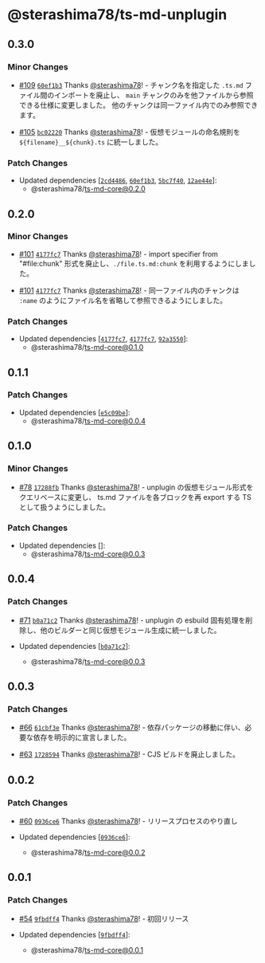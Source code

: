 # @sterashima78/ts-md-unplugin

## 0.3.0

### Minor Changes

- [#109](https://github.com/sterashima78/ts-md/pull/109) [`60ef1b3`](https://github.com/sterashima78/ts-md/commit/60ef1b33ea87d49ef0c323ccf1e58a5d9d79d7d3) Thanks [@sterashima78](https://github.com/sterashima78)! - チャンク名を指定した `.ts.md` ファイル間のインポートを廃止し、
  `main` チャンクのみを他ファイルから参照できる仕様に変更しました。
  他のチャンクは同一ファイル内でのみ参照できます。

- [#105](https://github.com/sterashima78/ts-md/pull/105) [`bc02220`](https://github.com/sterashima78/ts-md/commit/bc02220aa7d443454b35479080bc253aa6443a26) Thanks [@sterashima78](https://github.com/sterashima78)! - 仮想モジュールの命名規則を `${filename}__${chunk}.ts` に統一しました。

### Patch Changes

- Updated dependencies [[`2cd4486`](https://github.com/sterashima78/ts-md/commit/2cd44869c6d1888ba0df15b91c0ea69b909cb54e), [`60ef1b3`](https://github.com/sterashima78/ts-md/commit/60ef1b33ea87d49ef0c323ccf1e58a5d9d79d7d3), [`5bc7f40`](https://github.com/sterashima78/ts-md/commit/5bc7f40505c3732df04c541f1c51535c01b02941), [`12ae44e`](https://github.com/sterashima78/ts-md/commit/12ae44e085315ee854e6f2e2d7f8a78d4b6151b8)]:
  - @sterashima78/ts-md-core@0.2.0

## 0.2.0

### Minor Changes

- [#101](https://github.com/sterashima78/ts-md/pull/101) [`4177fc7`](https://github.com/sterashima78/ts-md/commit/4177fc77fd1b1dfb3218d797ff67aef9749d5e58) Thanks [@sterashima78](https://github.com/sterashima78)! - import specifier from "#file:chunk" 形式を廃止し、`./file.ts.md:chunk` を利用するようにしました。

- [#101](https://github.com/sterashima78/ts-md/pull/101) [`4177fc7`](https://github.com/sterashima78/ts-md/commit/4177fc77fd1b1dfb3218d797ff67aef9749d5e58) Thanks [@sterashima78](https://github.com/sterashima78)! - 同一ファイル内のチャンクは `:name` のようにファイル名を省略して参照できるようにしました。

### Patch Changes

- Updated dependencies [[`4177fc7`](https://github.com/sterashima78/ts-md/commit/4177fc77fd1b1dfb3218d797ff67aef9749d5e58), [`4177fc7`](https://github.com/sterashima78/ts-md/commit/4177fc77fd1b1dfb3218d797ff67aef9749d5e58), [`92a3550`](https://github.com/sterashima78/ts-md/commit/92a355089feeef4769137535d5f4ff9771a5a4ff)]:
  - @sterashima78/ts-md-core@0.1.0

## 0.1.1

### Patch Changes

- Updated dependencies [[`e5c09be`](https://github.com/sterashima78/ts-md/commit/e5c09be043834ee3b874a34a9475637a9979cec8)]:
  - @sterashima78/ts-md-core@0.0.4

## 0.1.0

### Minor Changes

- [#78](https://github.com/sterashima78/ts-md/pull/78) [`17288fb`](https://github.com/sterashima78/ts-md/commit/17288fb4abcd012e1344825fbb11fc03cdda3f3d) Thanks [@sterashima78](https://github.com/sterashima78)! - unplugin の仮想モジュール形式をクエリベースに変更し、
  ts.md ファイルを各ブロックを再 export する TS として扱うようにしました。

### Patch Changes

- Updated dependencies []:
  - @sterashima78/ts-md-core@0.0.3

## 0.0.4

### Patch Changes

- [#71](https://github.com/sterashima78/ts-md/pull/71) [`b0a71c2`](https://github.com/sterashima78/ts-md/commit/b0a71c2e669b90ee7bbb6d42e5a7845fbba8c133) Thanks [@sterashima78](https://github.com/sterashima78)! - unplugin の esbuild 固有処理を削除し、他のビルダーと同じ仮想モジュール生成に統一しました。

- Updated dependencies [[`b0a71c2`](https://github.com/sterashima78/ts-md/commit/b0a71c2e669b90ee7bbb6d42e5a7845fbba8c133)]:
  - @sterashima78/ts-md-core@0.0.3

## 0.0.3

### Patch Changes

- [#66](https://github.com/sterashima78/ts-md/pull/66) [`61cbf3e`](https://github.com/sterashima78/ts-md/commit/61cbf3e400e353d76a83b9edb70f66a88849e9c2) Thanks [@sterashima78](https://github.com/sterashima78)! - 依存パッケージの移動に伴い、必要な依存を明示的に宣言しました。

- [#63](https://github.com/sterashima78/ts-md/pull/63) [`1728594`](https://github.com/sterashima78/ts-md/commit/172859457a26ebaf14d6cf0c7a5723b9d4cdf856) Thanks [@sterashima78](https://github.com/sterashima78)! - CJS ビルドを廃止しました。

## 0.0.2

### Patch Changes

- [#60](https://github.com/sterashima78/ts-md/pull/60) [`0936ce6`](https://github.com/sterashima78/ts-md/commit/0936ce6de639715128b9cf816df3529ce0b3c369) Thanks [@sterashima78](https://github.com/sterashima78)! - リリースプロセスのやり直し

- Updated dependencies [[`0936ce6`](https://github.com/sterashima78/ts-md/commit/0936ce6de639715128b9cf816df3529ce0b3c369)]:
  - @sterashima78/ts-md-core@0.0.2

## 0.0.1

### Patch Changes

- [#54](https://github.com/sterashima78/ts-md/pull/54) [`9fbdff4`](https://github.com/sterashima78/ts-md/commit/9fbdff475e9e9db6a607a975563e9a8daf167ea1) Thanks [@sterashima78](https://github.com/sterashima78)! - 初回リリース

- Updated dependencies [[`9fbdff4`](https://github.com/sterashima78/ts-md/commit/9fbdff475e9e9db6a607a975563e9a8daf167ea1)]:
  - @sterashima78/ts-md-core@0.0.1
